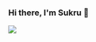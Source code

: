 ### Hi there, I'm Sukru 👋



<!--
**SukruKaradag/SukruKaradag** is a ✨ _special_ ✨ repository because its `README.md` (this file) appears on your GitHub profile.

<h1 align="center">Hi 👋, I'm Şükrü</h1>
<h3 align="center">A passionate DevOps learner from Turkey</h3>

<p align="left"> <img src="https://komarev.com/ghpvc/?username=sukrukaradag&label=Profile%20views&color=0e75b6&style=flat" alt="sukrukaradag" /> </p>

<p align="left"> <a href="https://github.com/ryo-ma/github-profile-trophy"><img src="https://github-profile-trophy.vercel.app/?username=sukrukaradag" alt="sukrukaradag" /></a> </p>


<h3 align="left">Connect with me:</h3>
<p align="left">
<a href="https://linkedin.com/in/sukru-karadag" target="blank"><img align="center" src="https://raw.githubusercontent.com/rahuldkjain/github-profile-readme-generator/master/src/images/icons/Social/linked-in-alt.svg" alt="sukru-karadag" height="30" width="40" /></a>
<a href="https://medium.com/@sukrukaradag" target="blank"><img align="center" src="https://raw.githubusercontent.com/rahuldkjain/github-profile-readme-generator/master/src/images/icons/Social/medium.svg" alt="@sukrukaradag" height="30" width="40" /></a>
</p>



<h3 align="left">Languages and Tools:</h3>
<p align="left"> <a href="https://aws.amazon.com" target="_blank" rel="noreferrer"> <img src="https://raw.githubusercontent.com/devicons/devicon/master/icons/amazonwebservices/amazonwebservices-original-wordmark.svg" alt="aws" width="40" height="40"/> </a> <a href="https://www.gnu.org/software/bash/" target="_blank" rel="noreferrer"> <img src="https://www.vectorlogo.zone/logos/gnu_bash/gnu_bash-icon.svg" alt="bash" width="40" height="40"/> </a> <a href="https://www.docker.com/" target="_blank" rel="noreferrer"> <img src="https://raw.githubusercontent.com/devicons/devicon/master/icons/docker/docker-original-wordmark.svg" alt="docker" width="40" height="40"/> </a> <a href="https://grafana.com" target="_blank" rel="noreferrer"> <img src="https://www.vectorlogo.zone/logos/grafana/grafana-icon.svg" alt="grafana" width="40" height="40"/> </a> <a href="https://www.jenkins.io" target="_blank" rel="noreferrer"> <img src="https://www.vectorlogo.zone/logos/jenkins/jenkins-icon.svg" alt="jenkins" width="40" height="40"/> </a> <a href="https://www.elastic.co/kibana" target="_blank" rel="noreferrer"> <img src="https://www.vectorlogo.zone/logos/elasticco_kibana/elasticco_kibana-icon.svg" alt="kibana" width="40" height="40"/> </a> <a href="https://kubernetes.io" target="_blank" rel="noreferrer"> <img src="https://www.vectorlogo.zone/logos/kubernetes/kubernetes-icon.svg" alt="kubernetes" width="40" height="40"/> </a> <a href="https://www.linux.org/" target="_blank" rel="noreferrer"> <img src="https://raw.githubusercontent.com/devicons/devicon/master/icons/linux/linux-original.svg" alt="linux" width="40" height="40"/> </a> <a href="https://www.python.org" target="_blank" rel="noreferrer"> <img src="https://raw.githubusercontent.com/devicons/devicon/master/icons/python/python-original.svg" alt="python" width="40" height="40"/> </a> </p>



<p><img align="center" src="https://github-readme-stats.vercel.app/api/top-langs?username=sukrukaradag&show_icons=true&locale=en&layout=compact" alt="sukrukaradag" /></p>

<p>&nbsp;<img align="center" src="https://github-readme-stats.vercel.app/api?username=sukrukaradag&show_icons=true&locale=en" alt="sukrukaradag" /></p>

### Blogs posts
<!-- BLOG-POST-LIST:START -->
<!-- BLOG-POST-LIST:END -->


![](https://komarev.com/ghpvc/?username=SukruKaradag&color=green)
